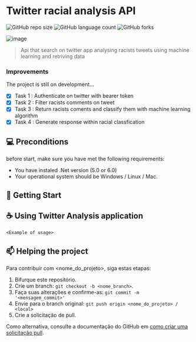 # Twitter racial analysis API

<!---Esses são exemplos. Veja https://shields.io para outras pessoas ou para personalizar este conjunto de escudos. Você pode querer incluir dependências, status do projeto e informações de licença aqui--->

![GitHub repo size](https://img.shields.io/github/repo-size/TyperIgor/README-template?style=for-the-badge)
![GitHub language count](https://img.shields.io/github/languages/count/TyperIgor/README-template?style=for-the-badge)
![GitHub forks](https://img.shields.io/github/forks/TyperIgor/README-template?style=for-the-badge)

![image](https://user-images.githubusercontent.com/46224297/174506562-95ec8650-ab1a-4e43-9b49-7a037bb5bc82.png)

>  Api that search on twitter app analysing racists tweets using machine learning and retriving data

### Improvements 

The project is still on development... 

- [x] Task 1 : Authenticate on twitter with bearer token
- [x] Task 2 : Filter racists comments on tweet
- [x] Task 3 : Return racists coments and classify them with machine learning algorithm
- [x] Task 4 : Generate response within racial classfication  

## 💻 Preconditions

before start, make sure you have met the following requirements:

* You have instaled .Net version (5.0 or 6.0)
* Your operational system should be Windows / Linux / Mac. 

## 🚀 Getting Start <TwitterAnalysis>


## ☕ Using Twitter Analysis application


```
<Example of usage>
```

## 📫 Helping the project 
<!---Se o seu README for longo ou se você tiver algum processo ou etapas específicas que deseja que os contribuidores sigam, considere a criação de um arquivo CONTRIBUTING.md separado--->
Para contribuir com <nome_do_projeto>, siga estas etapas:

1. Bifurque este repositório.
2. Crie um branch: `git checkout -b <nome_branch>`.
3. Faça suas alterações e confirme-as: `git commit -m '<mensagem_commit>'`
4. Envie para o branch original: `git push origin <nome_do_projeto> / <local>`
5. Crie a solicitação de pull.

Como alternativa, consulte a documentação do GitHub em [como criar uma solicitação pull](https://help.github.com/en/github/collaborating-with-issues-and-pull-requests/creating-a-pull-request).
